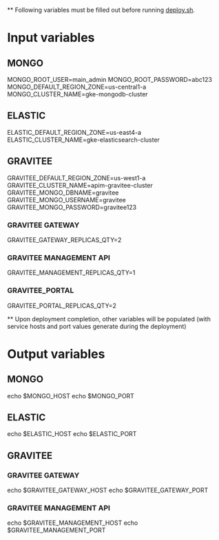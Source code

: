 ** Following variables must be filled out before running [deploy.sh](deploy.sh).

# Input variables
## MONGO
MONGO_ROOT_USER=main_admin
MONGO_ROOT_PASSWORD=abc123
MONGO_DEFAULT_REGION_ZONE=us-central1-a
MONGO_CLUSTER_NAME=gke-mongodb-cluster

## ELASTIC
ELASTIC_DEFAULT_REGION_ZONE=us-east4-a
ELASTIC_CLUSTER_NAME=gke-elasticsearch-cluster

## GRAVITEE
GRAVITEE_DEFAULT_REGION_ZONE=us-west1-a
GRAVITEE_CLUSTER_NAME=apim-gravitee-cluster
GRAVITEE_MONGO_DBNAME=gravitee
GRAVITEE_MONGO_USERNAME=gravitee
GRAVITEE_MONGO_PASSWORD=gravitee123

### GRAVITEE GATEWAY
GRAVITEE_GATEWAY_REPLICAS_QTY=2

### GRAVITEE MANAGEMENT API
GRAVITEE_MANAGEMENT_REPLICAS_QTY=1

### GRAVITEE_PORTAL
GRAVITEE_PORTAL_REPLICAS_QTY=2

** Upon deployment completion, other variables will be populated (with service hosts and port values generate during the deployment)

# Output variables
## MONGO
echo $MONGO_HOST
echo $MONGO_PORT

## ELASTIC
echo $ELASTIC_HOST
echo $ELASTIC_PORT

## GRAVITEE
### GRAVITEE GATEWAY
echo $GRAVITEE_GATEWAY_HOST
echo $GRAVITEE_GATEWAY_PORT

### GRAVITEE MANAGEMENT API
echo $GRAVITEE_MANAGEMENT_HOST
echo $GRAVITEE_MANAGEMENT_PORT
